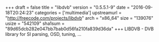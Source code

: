 +++
draft = false
title = "libdvb"
version = "0.5.5.1-9"
date = "2016-09-18T20:24:23"
categories = ['multimedia']
upstreamurl = "http://freecode.com/projects/libdvb"
arch = "x86_64"
size = "139076"
usize = "542109"
sha1sum = "89d65dcb282e047bb7bab0d56fa210fa839d36da"
+++
LIBDVB - DVB library for SI parsing, OSD, tuning, ...
